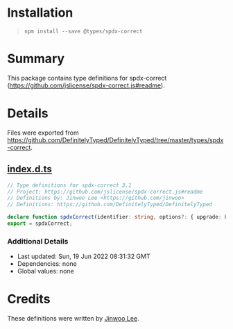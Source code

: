 # Installation
> `npm install --save @types/spdx-correct`

# Summary
This package contains type definitions for spdx-correct (https://github.com/jslicense/spdx-correct.js#readme).

# Details
Files were exported from https://github.com/DefinitelyTyped/DefinitelyTyped/tree/master/types/spdx-correct.
## [index.d.ts](https://github.com/DefinitelyTyped/DefinitelyTyped/tree/master/types/spdx-correct/index.d.ts)
````ts
// Type definitions for spdx-correct 3.1
// Project: https://github.com/jslicense/spdx-correct.js#readme
// Definitions by: Jinwoo Lee <https://github.com/jinwoo>
// Definitions: https://github.com/DefinitelyTyped/DefinitelyTyped

declare function spdxCorrect(identifier: string, options?: { upgrade: boolean }): string|null;
export = spdxCorrect;

````

### Additional Details
 * Last updated: Sun, 19 Jun 2022 08:31:32 GMT
 * Dependencies: none
 * Global values: none

# Credits
These definitions were written by [Jinwoo Lee](https://github.com/jinwoo).
